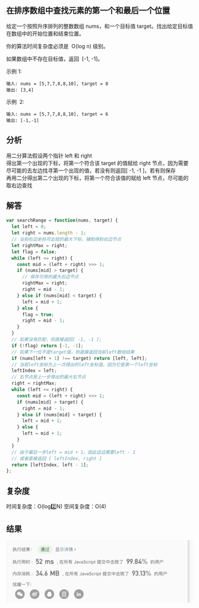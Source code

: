 ## 在排序数组中查找元素的第一个和最后一个位置

给定一个按照升序排列的整数数组 nums，和一个目标值 target。找出给定目标值在数组中的开始位置和结束位置。

你的算法时间复杂度必须是  O(log n) 级别。

如果数组中不存在目标值，返回  [-1, -1]。

示例 1:
```
输入: nums = [5,7,7,8,8,10], target = 8
输出: [3,4]
```
示例  2:
```
输入: nums = [5,7,7,8,8,10], target = 6
输出: [-1,-1]
```
## 分析

用二分算法假设两个指针 left 和 right  
得出第一个出现的下标，将第一个符合该 target 的值赋给 right 节点，因为需要尽可能的去左边找寻第一个出现的值，若没有则返回[ -1, -1 ]，若有则保存  
再用二分得出第二个出现的下标，将第一个符合该值的赋给 left 节点，尽可能的取右边查找

## 解答

```javascript
var searchRange = function(nums, target) {
  let left = 0;
  let right = nums.length - 1;
  // 当前右边坐标可出现的最大下标，辅助得到右边节点
  let rightMax = right;
  let flag = false;
  while (left <= right) {
    const mid = (left + right) >>> 1;
    if (nums[mid] > target) {
      // 保存可用的最大右边节点
      rightMax = right;
      right = mid - 1;
    } else if (nums[mid] < target) {
      left = mid + 1;
    } else {
      flag = true;
      right = mid - 1;
    }
  }
  // 如果没有匹配，则直接返回[ -1, -1 ];
  if (!flag) return [-1, -1];
  // 如果下一位不是target值，则直接返回当前left数组结果
  if (nums[left + 1] !== target) return [left, left];
  // 当前left坐标为上一次得出的left坐标值，因为它是第一个left坐标
  leftIndex = left;
  // 右节点是上一步得出的最大右节点
  right = rightMax;
  while (left <= right) {
    const mid = (left + right) >>> 1;
    if (nums[mid] > target) {
      right = mid - 1;
    } else if (nums[mid] < target) {
      left = mid + 1;
    } else {
      left = mid + 1;
    }
  }
  // 由于最后一步left = mid + 1，因此这边需要left - 1
  // 或者直接返回 [ leftIndex, right ]
  return [leftIndex, left - 1];
};
```

## 复杂度
时间复杂度：O(log2️⃣N)
空间复杂度：O(4)

## 结果
<img src="../../../static/34.png">